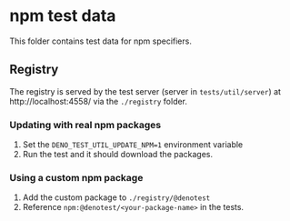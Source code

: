 # npm test data

This folder contains test data for npm specifiers.

## Registry

The registry is served by the test server (server in `tests/util/server`) at
http://localhost:4558/ via the `./registry` folder.

### Updating with real npm packages

1. Set the `DENO_TEST_UTIL_UPDATE_NPM=1` environment variable
2. Run the test and it should download the packages.

### Using a custom npm package

1. Add the custom package to `./registry/@denotest`
2. Reference `npm:@denotest/<your-package-name>` in the tests.
